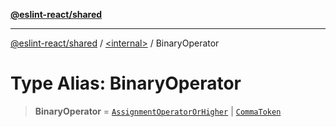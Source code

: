 [**@eslint-react/shared**](../../README.md)

***

[@eslint-react/shared](../../README.md) / [\<internal\>](../README.md) / BinaryOperator

# Type Alias: BinaryOperator

> **BinaryOperator** = [`AssignmentOperatorOrHigher`](AssignmentOperatorOrHigher.md) \| [`CommaToken`](../enumerations/SyntaxKind.md#commatoken)
